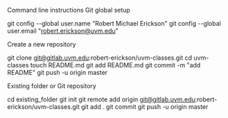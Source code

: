  Command line instructions
Git global setup

git config --global user.name "Robert Michael Erickson"
git config --global user.email "robert.erickson@uvm.edu"

Create a new repository

git clone git@gitlab.uvm.edu:robert-erickson/uvm-classes.git
cd uvm-classes
touch README.md
git add README.md
git commit -m "add README"
git push -u origin master

Existing folder or Git repository

cd existing_folder
git init
git remote add origin git@gitlab.uvm.edu:robert-erickson/uvm-classes.git
git add .
git commit
git push -u origin master
